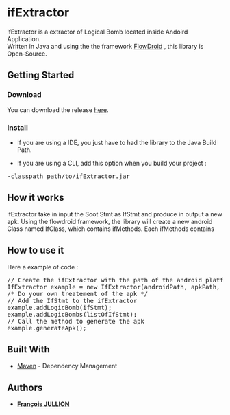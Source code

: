 # ifExtractor
ifExtractor is a extractor of Logical Bomb located inside Andoird Application.  
Written in Java and using the the framework [FlowDroid](https://github.com/secure-software-engineering/FlowDroid) , this library is Open-Source.

## Getting Started

### Download
You can download the release [here](https://google.com).

### Install
* If you are using a IDE, you just have to had the library to the Java Build Path. 

* If you are using a CLI, add this option when you build your project :
<pre>
-classpath path/to/ifExtractor.jar
</pre>

## How it works
ifExtractor take in input the Soot Stmt as IfStmt and produce in output a new apk.
Using the flowdroid framework, the library will create a new android Class named IfClass, which contains ifMethods.
Each ifMethods contains 


## How to use it
Here a example of code :  
<pre>
// Create the ifExtractor with the path of the android platforms, the path of the apk to analyse and the path of the output folder
IfExtractor example = new IfExtractor(androidPath, apkPath, outputPath);
/* Do your own treatement of the apk */
// Add the IfStmt to the ifExtractor
example.addLogicBomb(ifStmt);
example.addLogicBombs(listOfIfStmt);
// Call the method to generate the apk
example.generateApk();
</pre>

## Built With

* [Maven](https://maven.apache.org/) - Dependency Management

## Authors

* **[François JULLION](https://github.com/Franciscocoo)**

